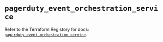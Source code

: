 # `pagerduty_event_orchestration_service`

Refer to the Terraform Registory for docs: [`pagerduty_event_orchestration_service`](https://registry.terraform.io/providers/pagerduty/pagerduty/3.0.1/docs/resources/event_orchestration_service).
